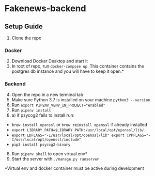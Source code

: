 # Fakenews-backend

## Setup Guide 
1. Clone the repo

### Docker

2. Download Docker Desktop and start it
3. In root of repo, run ```docker-compose up```. This container contains the postgres db instance and you will have to keep it open.*

### Backend

4. Open the repo in a new terminal tab
5. Make sure Python 3.7 is installed on your machine ```python3 --version```
6. Run ```export PIPENV_VENV_IN_PROJECT="enabled"```
7. Run ```pipenv install``` 
7. a) if psycog2 fails to install run: 
- ```brew install openssl``` or ```brew reinstall openssl``` if already installed
- ```export LIBRARY_PATH=$LIBRARY_PATH:/usr/local/opt/openssl/lib/```
- ```export LDFLAGS="-L/usr/local/opt/openssl/lib" export CPPFLAGS="-I/usr/local/opt/openssl/include"```
- ```pip3 install psycog2-binary```
8. Run ```pipenv shell``` to open virtual env*
9. Start the server with ```./manage.py runserver```

*Virtual env and docker container must be active during development 
